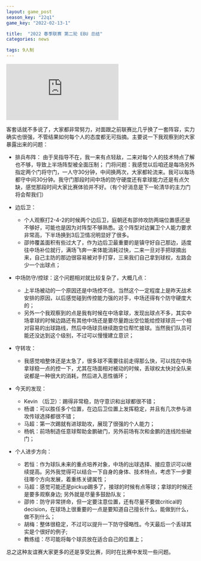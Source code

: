 ```yaml
---
layout: game_post
season_key: "22q1"
game_key: "2022-02-13-1"

title:  "2022 春季联赛 第二轮 EBU 总结"
categories: news

tags: 9人制
---
```



<iframe src="https://www.youtube.com/embed/_1Gd9LH3bRs" title="YouTube video player" frameborder="0" allow="accelerometer; autoplay; clipboard-write; encrypted-media; gyroscope; picture-in-picture" allowfullscreen></iframe>


客套话就不多说了，大家都非常努力，对面跟之前联赛比几乎换了一套阵容，实力确实也很强，不管结果如何每个人的态度都无可指摘。主要说一下我观察到的大家暴露出来的问题：

* 排兵布阵：
由于吴指导不在，我一来有点轻敌，二来对每个人的技术特点了解也不够，导致上半场阵型被全面压制；
门将问题：我感觉以后咱还是每场另外指定两个门将守门，一人守30分钟，中间换两次，大家都轮流来。我可以每场都守中间30分钟。我守门那段时间中场的防守硬度还有拿球能力还是有点欠缺，感觉那段时间大家比赛体验并不好。（有个好消息是下一轮清华的主力门将会帮我们）

* 边后卫：
  * 个人观察打2-4-2的时候两个边后卫，庭朝还有邵帅攻防两端位置感还是不够好，可能也是因为对阵型不够熟悉。这个阵型对边翼卫个人能力要求非常高，下半场换到3后卫情况明显好了很多。
  * 邵帅覆盖面积有些过大了，作为边后卫最重要的是镇守好自己那边，适度往中场补位就行，满场飞奔一来体能消耗过快，二来一旦对手把球摘出来，自己主防的那边很容易被对手打穿，三来我们自己拿到球权，左路会少一个出球点；
* 中场防守/控球：这个问题相对就比较复杂了，大概几点：
  - 上半场被动的一个原因还是中场控不住。当然这个一定程度上是昨天战术安排的原因，以后感觉碰到传控能力强的对手，中场还得有个防守硬度大的；
  - 另外一个我观察到的点是我有时候在中场拿球，发现出球点不多，其实中场拿球的时候边路还有其他中场还是要尽量跑出空位能给控球球员一个相对容易的出球路线，然后中场球员继续跑空位帮忙接球。当然我们队员可能还没达到这个级别，不过可以慢慢建立意识；
* 守转攻：
  - 我感觉咱整体还是太急了，很多球不需要往前走得那么快，可以找在中场拿球稳一点的控一下，尤其在场面相对被动的时候，丢球权太快对全队来说都是一种很大的消耗，然后进入恶性循环；
* 今天的发现：
  - Kevin （后卫）：踢得非常稳，防守意识和出球都很不错；
  - 杨谱：可以胜任多个位置，在边后卫位置上发挥稳定，并且有几次参与进攻传球选择都很不错；
  - 马超：第一次踢就有进球助攻，展现了很强的个人能力；
  - 杨帆：前场制造任意球帮助金鹏破门，另外前场有次和金鹏的连线险些破门；
* 个人进步方向：
  - 若恒：作为球队未来的重点培养对象，中场的出球选择、接应意识可以继续提高。另外我觉得可以结合一下自身的身体、技术特点，考虑下一步要往哪个方向发展，着重练关键属性；
  - 马超：感觉可能还是pickup踢多了，接球的时候有点等球；拿球的时候还是要多观察身边; 另外就是尽量多鼓励队友；
  - 邵帅：防守非常拼命，但一定要注意位置，还有尽量不要做critical的decision，在球场上很重要的一点是要知道自己擅长什么，能做到什么，做不到什么；
  - 胡梅：整体很稳定，不过可以提升一下防守侵略性。今天最后一个丢球其实是个很好的例子;
  - 教练组：尽可能将每个球员放在适合自己的位置上；


总之这种友谊赛大家更多的还是享受比赛，同时在比赛中发现一些问题。

